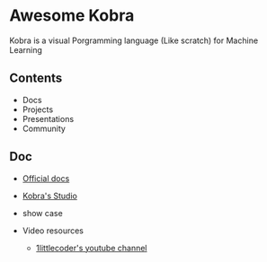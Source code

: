 # Awesome Kobra

Kobra is a visual Porgramming language (Like scratch) for Machine Learning


## Contents

- Docs
- Projects
- Presentations
- Community





## Doc
 
  - [Official docs](https://docs.kobra.dev/)
  - [Kobra's Studio](https://studio.kobra.dev/editor)

- show case
- Video resources
  - [1littlecoder's youtube channel](https://www.youtube.com/watch?v=a6LH161MaV8)
